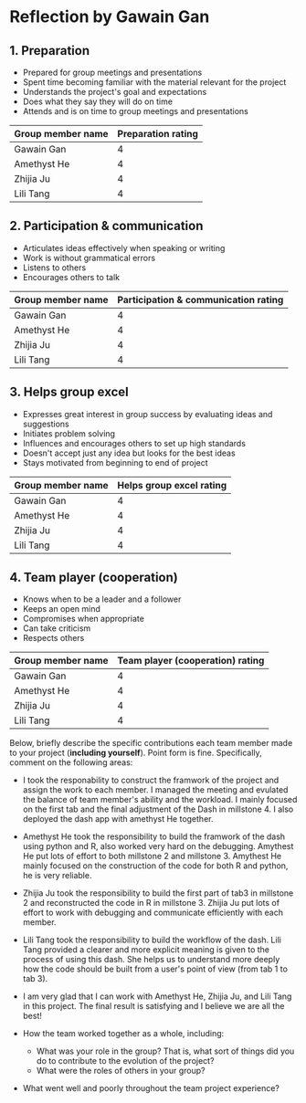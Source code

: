 # Reflection by Gawain Gan

## 1. Preparation

- Prepared for group meetings and presentations
- Spent time becoming familiar with the material relevant for the project
- Understands the project's goal and expectations
- Does what they say they will do on time
- Attends and is on time to group meetings and presentations

| Group member name | Preparation rating |
|-------------------|--------------------|
|   Gawain Gan      |       4            |
|   Amethyst He     |       4            |
|   Zhijia Ju       |       4            |
|   Lili Tang       |       4            |

## 2. Participation & communication

- Articulates ideas effectively when speaking or writing
- Work is without grammatical errors
- Listens to others
- Encourages others to talk

| Group member name | Participation & communication rating |
|-------------------|--------------------------------------|
|   Gawain Gan      |       4            |
|   Amethyst He     |       4            |
|   Zhijia Ju       |       4            |
|   Lili Tang       |       4            |

## 3. Helps group excel

- Expresses great interest in group success by evaluating ideas and suggestions
- Initiates problem solving
- Influences and encourages others to set up high standards
- Doesn't accept just any idea but looks for the best ideas
- Stays motivated from beginning to end of project

| Group member name | Helps group excel rating |
|-------------------|--------------------------|
|   Gawain Gan      |       4            |
|   Amethyst He     |       4            |
|   Zhijia Ju       |       4            |
|   Lili Tang       |       4            |

## 4. Team player (cooperation)

- Knows when to be a leader and a follower
- Keeps an open mind
- Compromises when appropriate
- Can take criticism
- Respects others

| Group member name | Team player (cooperation) rating |
|-------------------|----------------------------------|
|   Gawain Gan      |       4            |
|   Amethyst He     |       4            |
|   Zhijia Ju       |       4            |
|   Lili Tang       |       4            |

Below,
briefly describe the specific contributions each team member
made to your project (**including yourself**).
Point form is fine.
Specifically,
comment on the following areas:
- I took the responability to construct the framwork of the project and assign the work to each member. I managed the meeting and evulated the balance of team member's ability and the workload. I mainly focused on the first tab and the final adjustment of the Dash in millstone 4. I also deployed the dash app with amethyst He together.
- Amethyst He took the responsibility to build the framwork of the dash using python and R, also worked very hard on the debugging. Amythest He put lots of effort to both millstone 2 and millstone 3. Amythest He mainly focused on the construction of the code for both R and python, he is very reliable.
- Zhijia Ju took the responsibility to build the first part of tab3 in millstone 2 and reconstructed the code in R in millstone 3. Zhijia Ju put lots of effort to work with debugging and communicate efficiently with each member.
- Lili Tang took the responsibility to build the workflow of the dash. Lili Tang provided a clearer and more explicit meaning is given to the process of using this dash. She helps us to understand more deeply how the code should be built from a user's point of view (from tab 1 to tab 3).
- I am very glad that I can work with Amethyst He, Zhijia Ju, and Lili Tang in this project. The final result is satisfying and I believe we are all the best!

- How the team worked together as a whole, including:
    - What was your role in the group?
      That is, what sort of things did you do to contribute to the evolution of the project?
    - What were the roles of others in your group?
- What went well and poorly throughout the team project experience?

